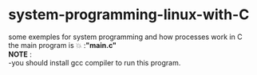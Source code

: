 # system-programming-linux-with-C
some exemples for system programming and how processes work in C<br>
the main program is 💥 :<b>"main.c"</b> <br>
<b>NOTE</b> : <br>
-you should install gcc compiler to run this program.
